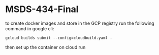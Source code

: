 # MSDS-434-Final

to create docker images and store in the GCP registry run the following command in google cli:

`gcloud builds submit --config=cloudbuild.yaml .`

then set up the container on cloud run